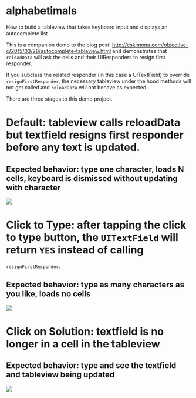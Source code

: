 # alphabetimals
How to build a tableview that takes keyboard input and displays an autocomplete list

This is a companion demo to the blog post: http://eskimona.com/objective-c/2015/03/28/autocomplete-tableview.html
and demonstrates that `reloadData` will ask the cells and their UIResponders to resign first responder.

If you subclass the related responder (in this case a UITextField) to override `resignFirstResponder`, the necessary
tableview under the hood methods will not get called and `reloadData` will not behave as expected.

There are three stages to this demo project.

# Default: tableview calls reloadData but textfield resigns first responder before any text is updated.
## Expected behavior: type one character, loads N cells, keyboard is dismissed without updating with character
![](http://eskimona.com/assets/autocomplete-reload.png)

# Click to Type: after tapping the click to type button, the `UITextField` will return `YES` instead of calling 
`resignFirstResponder`.
## Expected behavior: type as many characters as you like, loads no cells
![](http://eskimona.com/assets/autocomplete-textfield.png)

# Click on Solution: textfield is no longer in a cell in the tableview
## Expected behavior: type and see the textfield and tableview being updated
![](http://eskimona.com/assets/autocomplete-solution.png)
